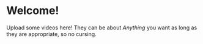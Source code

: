 # Welcome!
Upload some videos here!
They can be about *Anything* you want as long as they are appropriate,
so no cursing.
